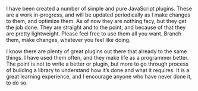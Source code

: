 I have been created a number of simple and pure JavaScript plugins.  These are a work in-progress, and will be updated periodically as I make changes to them, and optimize them. As of now they are nothing facy, but they get the job done. They are straight and to the point, and because of that they are pretty lightweight.  Please feel free to use them all you want. Branch them, make changes, whatever you feel like doing. 

I know there are plenty of great plugins out there that already to the same things. I have used them often, and they make life as a programmer better. The point is not to write a better or plugin, but more to go through process of building a library to understand how it’s done and what it requires. It is a great learning experience, and I encourage anyone who have never done it, to do so. 
